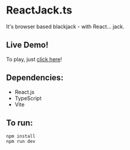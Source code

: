 # ReactJack.ts
It's browser based blackjack - with React... jack.

## Live Demo!
To play, just [click here](https://main.d3ukslctrmabmf.amplifyapp.com/)!

## Dependencies:

 - React.js
 - TypeScript
 - Vite

## To run:

    npm install
    npm run dev
